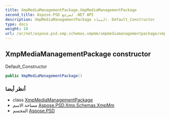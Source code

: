```yaml
---
title: XmpMediaManagementPackage.XmpMediaManagementPackage
second_title: Aspose.PSD لمرجع .NET API
description: XmpMediaManagementPackage البناء. Default_Constructor
type: docs
weight: 10
url: /ar/net/aspose.psd.xmp.schemas.xmpmm/xmpmediamanagementpackage/xmpmediamanagementpackage/
---
```

## XmpMediaManagementPackage constructor

Default_Constructor

```csharp
public XmpMediaManagementPackage()
```

### أنظر أيضا

* class [XmpMediaManagementPackage](../)
* مساحة الاسم [Aspose.PSD.Xmp.Schemas.XmpMm](../../xmpmediamanagementpackage/)
* المجسم [Aspose.PSD](../../../)


